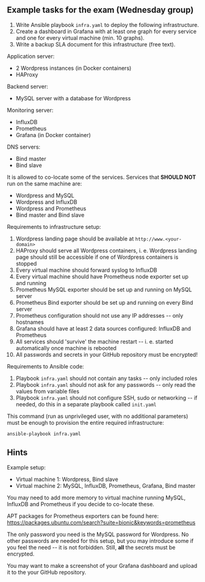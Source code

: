 Example tasks for the exam (Wednesday group)
--------------------------------------------

 1. Write Ansible playbook `infra.yaml` to deploy the following infrastructure.
 2. Create a dashboard in Grafana with at least one graph for every service and
    one for every virtual machine (min. 10 graphs).
 3. Write a backup SLA document for this infrastructure (free text).

Application server:
 - 2 Wordpress instances (in Docker containers)
 - HAProxy

Backend server:
 - MySQL server with a database for Wordpress

Monitoring server:
 - InfluxDB
 - Prometheus
 - Grafana (in Docker container)

DNS servers:
 - Bind master
 - Bind slave

It is allowed to co-locate some of the services.
Services that **SHOULD NOT** run on the same machine are:
 - Wordpress and MySQL
 - Wordpress and InfluxDB
 - Wordpress and Prometheus
 - Bind master and Bind slave

Requirements to infrastructure setup:
 1.  Wordpress landing page should be available at `http://www.<your-domain>`
 2.  HAProxy should serve all Wordpress containers, i. e. Wordpress landing page
     should still be accessible if one of Wordpress containers is stopped
 3.  Every virtual machine should forward syslog to InfluxDB
 4.  Every virtual machine should have Prometheus node exporter set up and
     running
 5.  Prometheus MySQL exporter should be set up and running on MySQL server
 6.  Prometheus Bind exporter should be set up and running on every Bind server
 7.  Prometheus configuration should not use any IP addresses -- only hostnames
 8.  Grafana should have at least 2 data sources configured: InfluxDB and
     Prometheus
 9.  All services should 'survive' the machine restart -- i. e. started
     automatically once machine is rebooted
 10. All passwords and secrets in your GitHub repository must be encrypted!

Requirements to Ansible code:
 1. Playbook `infra.yaml` should not contain any tasks -- only included roles
 2. Playbook `infra.yaml` should not ask for any passwords -- only read the
    values from variable files
 3. Playbook `infra.yaml` should not configure SSH, sudo or networking -- if
    needed, do this in a separate playbook called `init.yaml`

This command (run as unprivileged user, with no additional parameters) must be
enough to provision the entire required infrastructure:

    ansible-playbook infra.yaml


Hints
-----

Example setup:
 - Virtual machine 1: Wordpress, Bind slave
 - Virtual machine 2: MySQL, InfluxDB, Prometheus, Grafana, Bind master

You may need to add more memory to virtual machine running MySQL, InfluxDB and
Prometheus if you decide to co-locate these.

APT packages for Prometheus exporters can be found here:
https://packages.ubuntu.com/search?suite=bionic&keywords=prometheus

The only password you need is the MySQL password for Wordpress. No other
passwords are needed for this setup, but you may introduce some if you feel the
need -- it is not forbidden. Still, **all** the secrets must be encrypted.

You may want to make a screenshot of your Grafana dashboard and upload it to the
your GitHub repository.
